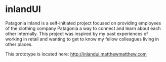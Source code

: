 # inlandUI
Patagonia Inland is a self-initiated project focused on providing employees of the clothing company Patagonia a way to connect and learn about each other internally. This project was inspired by my past experiences of working in retail and wanting to get to know my fellow colleagues living in other places.

This prototype is located here: http://inlandui.matthewmatthew.com
